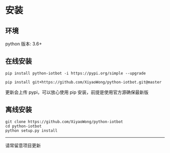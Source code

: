 # 安装

## 环境

python 版本: 3.6+

## 在线安装

```shell
pip install python-iotbot -i https://pypi.org/simple --upgrade
```

```shell
pip install git+https://github.com/XiyaoWong/python-iotbot.git@master
```

更新会上传 pypi，可以放心使用 pip 安装，前提是使用官方源确保最新版

## 离线安装

```shell
git clone https://github.com/XiyaoWong/python-iotbot
cd python-iotbot
python setup.py install
```

---

请常留意项目更新
